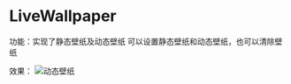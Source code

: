 # LiveWallpaper
功能：实现了静态壁纸及动态壁纸
可以设置静态壁纸和动态壁纸，也可以清除壁纸

效果：
![动态壁纸](https://github.com/coolspan/LiveWallpaper/blob/master/screenshots/livewallpaper.gif)
